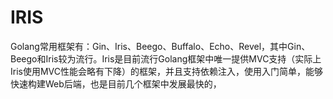 # IRIS

Golang常用框架有：Gin、Iris、Beego、Buffalo、Echo、Revel，其中Gin、Beego和Iris较为流行。Iris是目前流行Golang框架中唯一提供MVC支持（实际上Iris使用MVC性能会略有下降）的框架，并且支持依赖注入，使用入门简单，能够快速构建Web后端，也是目前几个框架中发展最快的，
